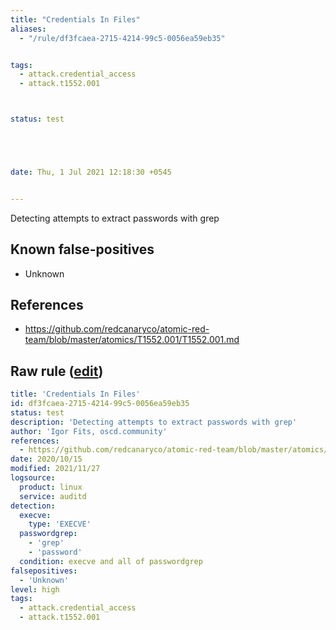 ```yaml
---
title: "Credentials In Files"
aliases:
  - "/rule/df3fcaea-2715-4214-99c5-0056ea59eb35"


tags:
  - attack.credential_access
  - attack.t1552.001



status: test





date: Thu, 1 Jul 2021 12:18:30 +0545


---
```


Detecting attempts to extract passwords with grep

<!--more-->


## Known false-positives

* Unknown



## References

* https://github.com/redcanaryco/atomic-red-team/blob/master/atomics/T1552.001/T1552.001.md


## Raw rule ([edit](https://github.com/SigmaHQ/sigma/edit/master/rules/linux/auditd/lnx_auditd_find_cred_in_files.yml))
```yaml
title: 'Credentials In Files'
id: df3fcaea-2715-4214-99c5-0056ea59eb35
status: test
description: 'Detecting attempts to extract passwords with grep'
author: 'Igor Fits, oscd.community'
references:
  - https://github.com/redcanaryco/atomic-red-team/blob/master/atomics/T1552.001/T1552.001.md
date: 2020/10/15
modified: 2021/11/27
logsource:
  product: linux
  service: auditd
detection:
  execve:
    type: 'EXECVE'
  passwordgrep:
    - 'grep'
    - 'password'
  condition: execve and all of passwordgrep
falsepositives:
  - 'Unknown'
level: high
tags:
  - attack.credential_access
  - attack.t1552.001

```
